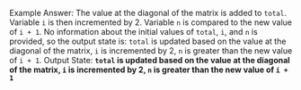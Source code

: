 Example Answer:
The value at the diagonal of the matrix is added to `total`. Variable `i` is then incremented by 2. Variable `n` is compared to the new value of `i + 1`. No information about the initial values of `total`, `i`, and `n` is provided, so the output state is: `total` is updated based on the value at the diagonal of the matrix, `i` is incremented by 2, `n` is greater than the new value of `i + 1`.
Output State: **`total` is updated based on the value at the diagonal of the matrix, `i` is incremented by 2, `n` is greater than the new value of `i + 1`**